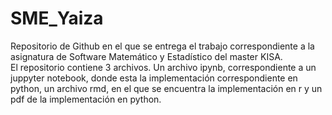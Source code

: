 # SME_Yaiza
Repositorio de Github en el que se entrega el trabajo correspondiente a la asignatura de Software Matemático y Estadístico del master KISA.  
El repositorio contiene 3 archivos. Un archivo ipynb, correspondiente a un juppyter notebook, donde esta la implementación correspondiente en python, un archivo rmd, en el que se encuentra la implementación en r y un pdf de la implementación en python. 
